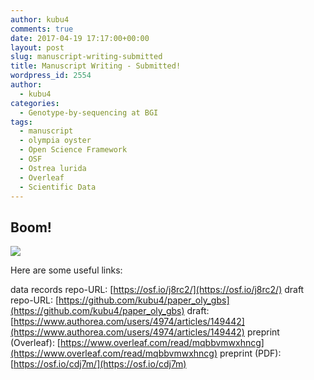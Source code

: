 ```yaml
---
author: kubu4
comments: true
date: 2017-04-19 17:17:00+00:00
layout: post
slug: manuscript-writing-submitted
title: Manuscript Writing - Submitted!
wordpress_id: 2554
author:
  - kubu4
categories:
  - Genotype-by-sequencing at BGI
tags:
  - manuscript
  - olympia oyster
  - Open Science Framework
  - OSF
  - Ostrea lurida
  - Overleaf
  - Scientific Data
---
```


## Boom!



[![](http://eagle.fish.washington.edu/Arabidopsis/20170419_Overleaf_sci_data_oly_gbs_submission.png)](http://eagle.fish.washington.edu/Arabidopsis/20170419_Overleaf_sci_data_oly_gbs_submission.png)



Here are some useful links:

data records repo-URL: [https://osf.io/j8rc2/](https://osf.io/j8rc2/)
draft repo-URL: [https://github.com/kubu4/paper_oly_gbs](https://github.com/kubu4/paper_oly_gbs)
draft: [https://www.authorea.com/users/4974/articles/149442](https://www.authorea.com/users/4974/articles/149442)
preprint (Overleaf): [https://www.overleaf.com/read/mqbbvmwxhncg](https://www.overleaf.com/read/mqbbvmwxhncg)
preprint (PDF): [https://osf.io/cdj7m/](https://osf.io/cdj7m)
